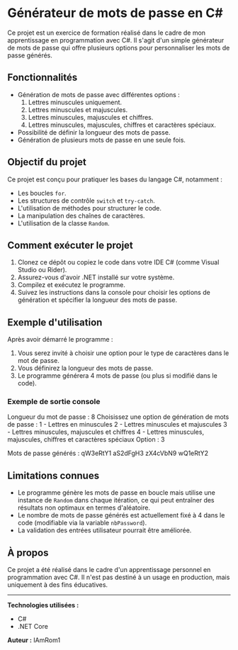 # Générateur de mots de passe en C#

Ce projet est un exercice de formation réalisé dans le cadre de mon apprentissage en programmation avec C#. Il s'agit d'un simple générateur de mots de passe qui offre plusieurs options pour personnaliser les mots de passe générés.

## Fonctionnalités

- Génération de mots de passe avec différentes options :
  1. Lettres minuscules uniquement.
  2. Lettres minuscules et majuscules.
  3. Lettres minuscules, majuscules et chiffres.
  4. Lettres minuscules, majuscules, chiffres et caractères spéciaux.
- Possibilité de définir la longueur des mots de passe.
- Génération de plusieurs mots de passe en une seule fois.

## Objectif du projet

Ce projet est conçu pour pratiquer les bases du langage C#, notamment :
- Les boucles `for`.
- Les structures de contrôle `switch` et `try-catch`.
- L'utilisation de méthodes pour structurer le code.
- La manipulation des chaînes de caractères.
- L'utilisation de la classe `Random`.

## Comment exécuter le projet

1. Clonez ce dépôt ou copiez le code dans votre IDE C# (comme Visual Studio ou Rider).
2. Assurez-vous d'avoir .NET installé sur votre système.
3. Compilez et exécutez le programme.
4. Suivez les instructions dans la console pour choisir les options de génération et spécifier la longueur des mots de passe.

## Exemple d'utilisation

Après avoir démarré le programme :
1. Vous serez invité à choisir une option pour le type de caractères dans le mot de passe.
2. Vous définirez la longueur des mots de passe.
3. Le programme générera 4 mots de passe (ou plus si modifié dans le code).

### Exemple de sortie console

Longueur du mot de passe : 8 Choisissez une option de génération de mots de passe : 1 - Lettres en minuscules 2 - Lettres minuscules et majuscules 3 - Lettres minuscules, majuscules et chiffres 4 - Lettres minuscules, majuscules, chiffres et caractères spéciaux Option : 3

Mots de passe générés : qW3eRtY1 aS2dFgH3 zX4cVbN9 wQ1eRtY2

## Limitations connues

- Le programme génère les mots de passe en boucle mais utilise une instance de `Random` dans chaque itération, ce qui peut entraîner des résultats non optimaux en termes d'aléatoire.
- Le nombre de mots de passe générés est actuellement fixé à 4 dans le code (modifiable via la variable `nbPassword`).
- La validation des entrées utilisateur pourrait être améliorée.

## À propos

Ce projet a été réalisé dans le cadre d'un apprentissage personnel en programmation avec C#. Il n'est pas destiné à un usage en production, mais uniquement à des fins éducatives.

---

**Technologies utilisées :**
- C#
- .NET Core

**Auteur :** IAmRom1  

